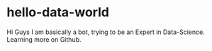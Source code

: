 # hello-data-world
Hi Guys I am basically a bot, trying to be an Expert in Data-Science.
Learning more on Github.
